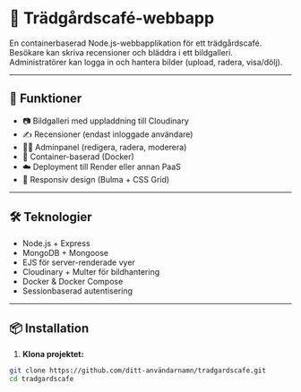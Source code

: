 # 🌿 Trädgårdscafé-webbapp

En containerbaserad Node.js-webbapplikation för ett trädgårdscafé. Besökare kan skriva recensioner och bläddra i ett bildgalleri. Administratörer kan logga in och hantera bilder (upload, radera, visa/dölj).

---

## 🚀 Funktioner

- 📷 Bildgalleri med uppladdning till Cloudinary
- ✍️ Recensioner (endast inloggade användare)
- 🧑‍💼 Adminpanel (redigera, radera, moderera)
- 🐳 Container-baserad (Docker)
- ☁️ Deployment till Render eller annan PaaS
- 📱 Responsiv design (Bulma + CSS Grid)

---

## 🛠️ Teknologier

- Node.js + Express
- MongoDB + Mongoose
- EJS för server-renderade vyer
- Cloudinary + Multer för bildhantering
- Docker & Docker Compose
- Sessionbaserad autentisering

---

## 📦 Installation

1. **Klona projektet:**

```bash
git clone https://github.com/ditt-användarnamn/tradgardscafe.git
cd tradgardscafe

